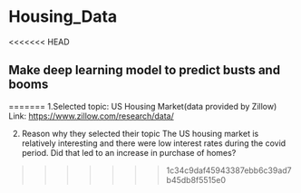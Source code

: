 # Housing_Data
<<<<<<< HEAD


## Make deep learning model to predict busts and booms ##
=======
1.Selected topic:
US Housing Market(data provided by Zillow) 
Link: https://www.zillow.com/research/data/

2. Reason why they selected their topic 
The US housing market is relatively interesting and there were low interest rates during the covid period. Did that led to an increase in purchase of homes?
>>>>>>> 1c34c9daf45943387ebb6c39ad7b45db8f5515e0
